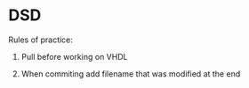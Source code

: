 # DSD
Rules of practice:

1. Pull before working on VHDL

2. When commiting add filename that was modified at the end
